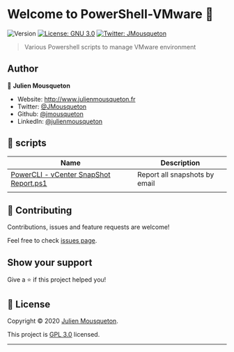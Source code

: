 # Welcome to PowerShell-VMware 👋
![Version](https://img.shields.io/badge/version-1.0-blue.svg?cacheSeconds=2592000)
[![License: GNU 3.0](https://img.shields.io/badge/License-GNU%203.0-yellow.svg)](https://github.com/JMousqueton/PowerShell-VMware/blob/master/LICENSE)
[![Twitter: JMousqueton](https://img.shields.io/twitter/follow/JMousqueton.svg?style=social)](https://twitter.com/JMousqueton)

> Various Powershell scripts to manage VMware environment

## Author

👤 **Julien Mousqueton**

* Website: http://www.julienmousqueton.fr
* Twitter: [@JMousqueton](https://twitter.com/JMousqueton)
* Github: [@jmousqueton](https://github.com/jmousqueton)
* LinkedIn: [@julienmousqueton](https://linkedin.com/in/julienmousqueton)

## 📜 scripts

| Name  | Description |
|---|---|
| [PowerCLI - vCenter SnapShot Report.ps1](https://github.com/JMousqueton/PowerShell-VMware/blob/master/PowerCLI%20%E2%80%93%20vCenter%20Snapshot%20Report.ps1) | Report all snapshots by email |
|   |   |  


## 🤝 Contributing

Contributions, issues and feature requests are welcome!

Feel free to check [issues page](https://github.com/JMousqueton/PowerShell-VMware/issues).

## Show your support

Give a ⭐️ if this project helped you!


## 📝 License

Copyright © 2020 [Julien Mousqueton](https://github.com/jmousqueton).

This project is [GPL 3.0](https://github.com/JMousqueton/PowerShell-VMware/blob/master/LICENSE) licensed.

***
